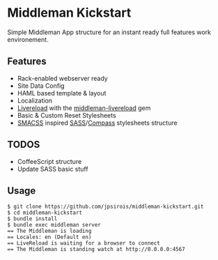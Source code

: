 # Middleman Kickstart

Simple Middleman App structure for an instant ready full features work environement.

## Features
- Rack-enabled webserver ready
- Site Data Config
- HAML based template & layout
- Localization
- [Livereload](http://livereload.com/) with the [middleman-livereload](https://github.com/middleman/middleman-livereload) gem
- Basic & Custom Reset Stylesheets
- [SMACSS](http://smacss.com/) inspired [SASS](http://sass-lang.com/)/[Compass](http://compass-style.org/) stylesheets structure

## TODOS
- CoffeeScript structure
- Update SASS basic stuff

## Usage
```shell
$ git clone https://github.com/jpsirois/middleman-kickstart.git
$ cd middleman-kickstart
$ bundle install
$ bundle exec middleman server
== The Middleman is loading
== Locales: en (Default en)
== LiveReload is waiting for a browser to connect
== The Middleman is standing watch at http://0.0.0.0:4567
```
